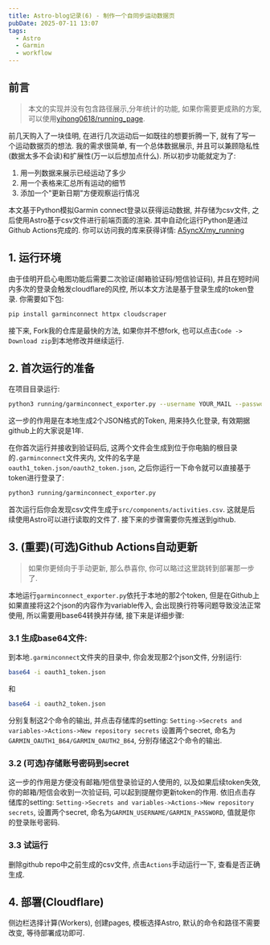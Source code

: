 ```yaml
---
title: Astro-blog记录(6) - 制作一个自同步运动数据页
pubDate: 2025-07-11 13:07
tags:
  - Astro
  - Garmin
  - workflow
---
```

## 前言

> 本文的实现并没有包含路径展示,分年统计的功能, 如果你需要更成熟的方案, 可以使用[yihong0618/running_page](https://github.com/yihong0618/running_page/tree/master).

前几天购入了一块佳明, 在进行几次运动后一如既往的想要折腾一下, 就有了写一个运动数据页的想法. 我的需求很简单, 有一个总体数据展示, 并且可以兼顾隐私性(数据太多不会读)和扩展性(万一以后想加点什么). 所以初步功能就定为了:
1. 用一列数据来展示已经运动了多少
2. 用一个表格来汇总所有运动的细节
3. 添加一个"更新日期"方便观察运行情况

本文基于Python模拟Garmin connect登录以获得运动数据, 并存储为csv文件, 之后使用Astro基于csv文件进行前端页面的渲染. 其中自动化运行Python是通过Github Actions完成的. 你可以访问我的库来获得详情: [A5yncX/my_running](https://github.com/A5yncX/my_running)

## 1. 运行环境

由于佳明开启心电图功能后需要二次验证(邮箱验证码/短信验证码), 并且在短时间内多次的登录会触发cloudflare的风控, 所以本文方法是基于登录生成的token登录. 你需要如下包:

```Python
pip install garminconnect httpx cloudscraper
```

接下来, Fork我的仓库是最快的方法, 如果你并不想fork, 也可以点击`Code -> Download zip`到本地修改并继续运行.

## 2. 首次运行的准备

在项目目录运行:
```bash
python3 running/garminconnect_exporter.py --username YOUR_MAIL --password YOUR_PSWD
```

这一步的作用是在本地生成2个JSON格式的Token, 用来持久化登录, 有效期据github上的大家说是1年. 

在你首次运行并接收到验证码后, 这两个文件会生成到位于你电脑的根目录的`.garminconnect`文件夹内, 文件的名字是`oauth1_token.json/oauth2_token.json`, 之后你运行一下命令就可以直接基于token进行登录了:
```bash
python3 running/garminconnect_exporter.py
```

首次运行后你会发现csv文件生成于`src/components/activities.csv`. 这就是后续使用Astro可以进行读取的文件了. 接下来的步骤需要你先推送到github.
## 3. (重要)(可选)Github Actions自动更新

> 如果你更倾向于手动更新, 那么恭喜你, 你可以略过这里跳转到部署那一步了.

本地运行`garminconnect_exporter.py`依托于本地的那2个token, 但是在Github上如果直接将这2个json的内容作为variable传入, 会出现换行符等问题导致没法正常使用, 所以需要用base64转换并存储, 接下来是详细步骤:

### 3.1 生成base64文件:

到本地`.garminconnect`文件夹的目录中, 你会发现那2个json文件, 分别运行:
```bash
base64 -i oauth1_token.json
```
和
```bash
base64 -i oauth2_token.json
```

分别复制这2个命令的输出, 并点击存储库的setting: `Setting->Secrets and variables->Actions->New repository secrets`
设置两个secret, 命名为`GARMIN_OAUTH1_B64/GARMIN_OAUTH2_B64`, 分别存储这2个命令的输出. 
### 3.2 (可选)存储账号密码到secret

这一步的作用是方便没有邮箱/短信登录验证的人使用的, 以及如果后续token失效, 你的邮箱/短信会收到一次验证码, 可以起到提醒你更新token的作用.
依旧点击存储库的setting: `Setting->Secrets and variables->Actions->New repository secrets`, 设置两个secret, 命名为`GARMIN_USERNAME/GARMIN_PASSWORD`, 值就是你的登录账号密码.

### 3.3 试运行
删除github repo中之前生成的csv文件, 点击`Actions`手动运行一下, 查看是否正确生成.

## 4. 部署(Cloudflare)
侧边栏选择计算(Workers), 创建pages, 模板选择Astro, 默认的命令和路径不需要改变, 等待部署成功即可. 